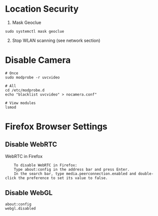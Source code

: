 # Location Security
1. Mask Geoclue
```
sudo systemctl mask geoclue
```
2. Stop WLAN scanning (see network section)

# Disable Camera
```
# Once
sudo modprobe -r uvcvideo

# All
cd /etc/modprobe.d
echo "blacklist uvcvideo" > nocamera.conf"

# View modules
lsmod
```

# Firefox Browser Settings
## Disable WebRTC
WebRTC in Firefox
```
    To disable WebRTC in Firefox:
    Type about:config in the address bar and press Enter.
    In the search bar, type media.peerconnection.enabled and double-click the preference to set its value to false.
```
## Disable WebGL
```
about:config
webgl.disabled
```
